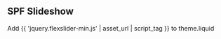 ## SPF Slideshow
Add   {{ 'jquery.flexslider-min.js' | asset_url | script_tag }}      to theme.liquid
